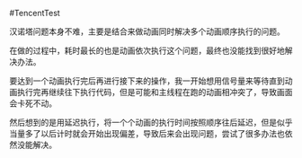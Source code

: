 #TencentTest

汉诺塔问题本身不难，主要是结合来做动画同时解决多个动画顺序执行的问题。

在做的过程中，耗时最长的也是动画依次执行这个问题，最终也没能找到很好地解决办法。

要达到一个动画执行完后再进行接下来的操作，我一开始想用信号量来等待直到动画执行完再继续往下执行代码，但是可能和主线程在跑的动画相冲突了，导致画面会卡死不动。

然后想到的是用延迟执行，将一个个动画的执行时间按照顺序往后延迟，但是似乎当量多了以后计时就会开始出现偏差，导致后来会出现问题，尝试了很多办法也依然没能解决。